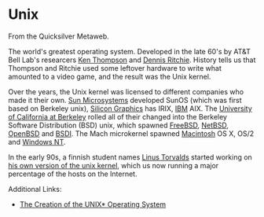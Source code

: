 
# Unix

From the Quicksilver Metaweb.

The world's greatest operating system. Developed in the late 60's by AT&T Bell Lab's researcers [Ken Thompson](/) and [Dennis Ritchie](/). History tells us that Thompson and Ritchie used some leftover hardware to write what amounted to a video game, and the result was the Unix kernel. 

Over the years, the Unix kernel was licensed to different companies who made it their own. [Sun Microsystems](/http-www-sun-com) developed SunOS (which was first based on Berkeley unix), [Silicon Graphics](/http-www-sgi-com) has IRIX, [IBM](/http-www-ibm-com) AIX. The [University of California at Berkeley](/http-www-berkeley-edu) rolled all of their changed into the Berkeley Software Distribution (BSD) unix, which spawned [FreeBSD](/http-www-freebsd-org), [NetBSD](/http-www-netbsd-org), [OpenBSD](/http-www-openbsd-org) and [BSDI](/http-www-bsdi-com). The Mach microkernel spawned [Macintosh](/http-www-apple-com) OS X, OS/2 and [Windows NT](/http-www-microsoft-com-windows). 

In the early 90s, a finnish student names [Linus Torvalds](/) started working on [his own version of the unix kernel](/http-www-linux-org), which us now running a major percentage of the hosts on the Internet.

Additional Links:
* [The Creation of the UNIX* Operating System](/http-www-bell-labs-com-history-unix)
